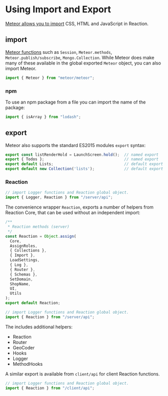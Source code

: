 # Using Import and Export

[Meteor allows you to import](https://guide.meteor.com/structure.html#intro-to-import-export) CSS, HTML and JavaScript in Reaction. 

## import

[Meteor functions](http://docs.meteor.com/api/core.html) such  as `Session`, `Meteor.methods`, `Meteor.publish/subscribe`, `Mongo.Collection`.  While Meteor does make many of these available in the global exported `Meteor` object, you can also import Meteor.

```js
import { Meteor } from "meteor/meteor";
```

### npm

To use an npm package from a file you can import the name of the package:

```js
import { isArray } from "lodash";
```

## export

Meteor also supports the standard ES2015 modules `export` syntax:

```js
export const listRenderHold = LaunchScreen.hold();  // named export
export { Todos };                                   // named export
export default Lists;                               // default export
export default new Collection('lists');             // default export
```

### Reaction

```js
// import Logger functions and Reaction global object.
import { Logger, Reaction } from "/server/api";
```

The convenience wrapper `Reaction`, exports a number of helpers from Reaction Core, that can be used without an independent import:

```js
/**
 * Reaction methods (server)
 */
const Reaction = Object.assign(
  Core,
  AssignRoles,
  { Collections },
  { Import },
  LoadSettings,
  { Log },
  { Router },
  { Schemas },
  SetDomain,
  ShopName,
  UI,
  Utils
);
export default Reaction;
```

```js
// import Logger functions and Reaction global object.
import { Reaction } from "/server/api";
```

The includes additional helpers:

-   Reaction
-   Router
-   GeoCoder
-   Hooks
-   Logger
-   MethodHooks

A similar export is available from `client/api` for client Reaction functions.

```js
// import Logger functions and Reaction global object.
import { Reaction } from "/client/api";
```

